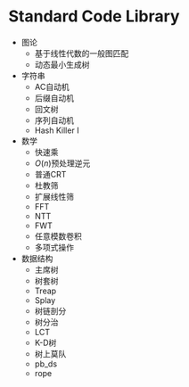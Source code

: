 # Standard Code Library

- 图论
  - 基于线性代数的一般图匹配
  - 动态最小生成树
- 字符串
  - AC自动机
  - 后缀自动机
  - 回文树
  - 序列自动机
  - Hash Killer I
- 数学
  - 快速乘
  - $O(n)$预处理逆元
  - 普通CRT
  - 杜教筛
  - 扩展线性筛
  - FFT
  - NTT
  - FWT
  - 任意模数卷积
  - 多项式操作
- 数据结构
  - 主席树
  - 树套树
  - Treap
  - Splay
  - 树链剖分
  - 树分治
  - LCT
  - K-D树
  - 树上莫队
  - pb_ds
  - rope